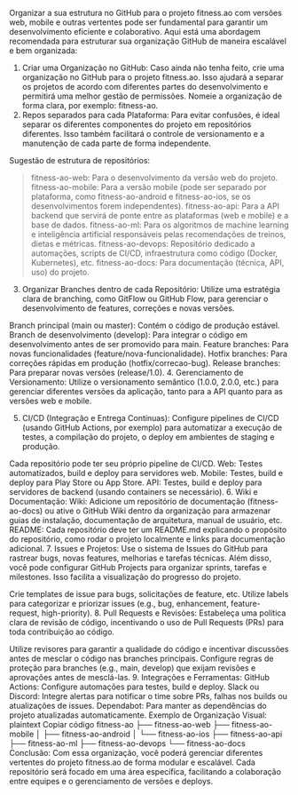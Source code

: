 Organizar a sua estrutura no GitHub para o projeto fitness.ao com versões web, mobile e outras vertentes pode ser fundamental para garantir um desenvolvimento eficiente e colaborativo. Aqui está uma abordagem recomendada para estruturar sua organização GitHub de maneira escalável e bem organizada:

1. Criar uma Organização no GitHub:
Caso ainda não tenha feito, crie uma organização no GitHub para o projeto fitness.ao. Isso ajudará a separar os projetos de acordo com diferentes partes do desenvolvimento e permitirá uma melhor gestão de permissões.
Nomeie a organização de forma clara, por exemplo: fitness-ao.
2. Repos separados para cada Plataforma:
Para evitar confusões, é ideal separar os diferentes componentes do projeto em repositórios diferentes. Isso também facilitará o controle de versionamento e a manutenção de cada parte de forma independente.

Sugestão de estrutura de repositórios:

> fitness-ao-web: Para o desenvolvimento da versão web do projeto.
> fitness-ao-mobile: Para a versão mobile (pode ser separado por plataforma, como fitness-ao-android e fitness-ao-ios, se os desenvolvimentos forem independentes).
> fitness-ao-api: Para a API backend que servirá de ponte entre as plataformas (web e mobile) e a base de dados.
> fitness-ao-ml: Para os algoritmos de machine learning e inteligência artificial responsáveis pelas recomendações de treinos, dietas e métricas.
> fitness-ao-devops: Repositório dedicado a automações, scripts de CI/CD, infraestrutura como código (Docker, Kubernetes), etc.
> fitness-ao-docs: Para documentação (técnica, API, uso) do projeto.

3. Organizar Branches dentro de cada Repositório:
Utilize uma estratégia clara de branching, como GitFlow ou GitHub Flow, para gerenciar o desenvolvimento de features, correções e novas versões.

Branch principal (main ou master): Contém o código de produção estável.
Branch de desenvolvimento (develop): Para integrar o código em desenvolvimento antes de ser promovido para main.
Feature branches: Para novas funcionalidades (feature/nova-funcionalidade).
Hotfix branches: Para correções rápidas em produção (hotfix/correcao-bug).
Release branches: Para preparar novas versões (release/1.0).
4. Gerenciamento de Versionamento:
Utilize o versionamento semântico (1.0.0, 2.0.0, etc.) para gerenciar diferentes versões da aplicação, tanto para a API quanto para as versões web e mobile.

5. CI/CD (Integração e Entrega Contínuas):
Configure pipelines de CI/CD (usando GitHub Actions, por exemplo) para automatizar a execução de testes, a compilação do projeto, o deploy em ambientes de staging e produção.

Cada repositório pode ter seu próprio pipeline de CI/CD.
Web: Testes automatizados, build e deploy para servidores web.
Mobile: Testes, build e deploy para Play Store ou App Store.
API: Testes, build e deploy para servidores de backend (usando containers se necessário).
6. Wiki e Documentação:
Wiki: Adicione um repositório de documentação (fitness-ao-docs) ou ative o GitHub Wiki dentro da organização para armazenar guias de instalação, documentação de arquitetura, manual de usuário, etc.
README: Cada repositório deve ter um README.md explicando o propósito do repositório, como rodar o projeto localmente e links para documentação adicional.
7. Issues e Projetos:
Use o sistema de Issues do GitHub para rastrear bugs, novas features, melhorias e tarefas técnicas. Além disso, você pode configurar GitHub Projects para organizar sprints, tarefas e milestones. Isso facilita a visualização do progresso do projeto.

Crie templates de issue para bugs, solicitações de feature, etc.
Utilize labels para categorizar e priorizar issues (e.g., bug, enhancement, feature-request, high-priority).
8. Pull Requests e Revisões:
Estabeleça uma política clara de revisão de código, incentivando o uso de Pull Requests (PRs) para toda contribuição ao código.

Utilize revisores para garantir a qualidade do código e incentivar discussões antes de mesclar o código nas branches principais.
Configure regras de proteção para branches (e.g., main, develop) que exijam revisões e aprovações antes de mesclá-las.
9. Integrações e Ferramentas:
GitHub Actions: Configure automações para testes, build e deploy.
Slack ou Discord: Integre alertas para notificar o time sobre PRs, falhas nos builds ou atualizações de issues.
Dependabot: Para manter as dependências do projeto atualizadas automaticamente.
Exemplo de Organização Visual:
plaintext
Copiar código
fitness-ao
├── fitness-ao-web
├── fitness-ao-mobile
│   ├── fitness-ao-android
│   └── fitness-ao-ios
├── fitness-ao-api
├── fitness-ao-ml
├── fitness-ao-devops
└── fitness-ao-docs
Conclusão:
Com essa organização, você poderá gerenciar diferentes vertentes do projeto fitness.ao de forma modular e escalável. Cada repositório será focado em uma área específica, facilitando a colaboração entre equipes e o gerenciamento de versões e deploys.
